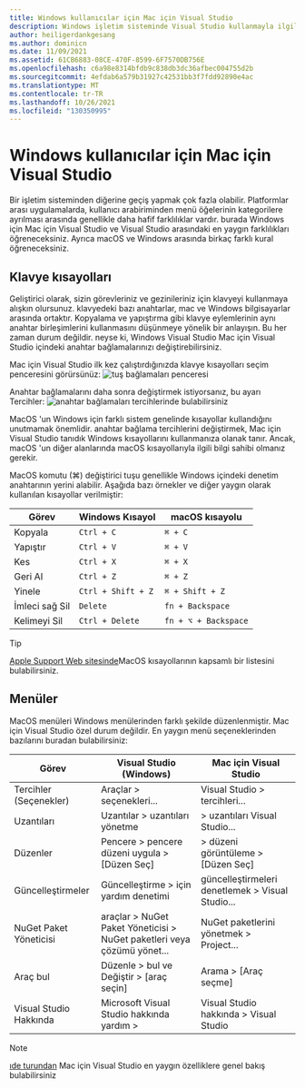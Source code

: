 ```yaml
---
title: Windows kullanıcılar için Mac için Visual Studio
description: Windows işletim sisteminde Visual Studio kullanmayla ilgili tanıdık geliştiriciler için Mac için Visual Studio tanıtım.
author: heiligerdankgesang
ms.author: dominicn
ms.date: 11/09/2021
ms.assetid: 61CB6883-08CE-470F-8599-6F7570DB756E
ms.openlocfilehash: c6a98e8314bfdb9c838db3dc36afbec004755d2b
ms.sourcegitcommit: 4efdab6a579b31927c42531bb3f7fdd92890e4ac
ms.translationtype: MT
ms.contentlocale: tr-TR
ms.lasthandoff: 10/26/2021
ms.locfileid: "130350995"
---
```

# <a name="visual-studio-for-mac-for-windows-users"></a>Windows kullanıcılar için Mac için Visual Studio

Bir işletim sisteminden diğerine geçiş yapmak çok fazla olabilir. Platformlar arası uygulamalarda, kullanıcı arabiriminden menü öğelerinin kategorilere ayrılması arasında genellikle daha hafif farklılıklar vardır. burada Windows için Mac için Visual Studio ve Visual Studio arasındaki en yaygın farklılıkları öğreneceksiniz. Ayrıca macOS ve Windows arasında birkaç farklı kural öğreneceksiniz.

## <a name="keyboard-shortcuts"></a>Klavye kısayolları

Geliştirici olarak, sizin görevleriniz ve gezinileriniz için klavyeyi kullanmaya alışkın olursunuz. klavyedeki bazı anahtarlar, mac ve Windows bilgisayarlar arasında ortaktır. Kopyalama ve yapıştırma gibi klavye eylemlerinin aynı anahtar birleşimlerini kullanmasını düşünmeye yönelik bir anlayışın. Bu her zaman durum değildir. neyse ki, Windows Visual Studio Mac için Visual Studio içindeki anahtar bağlamalarınızı değiştirebilirsiniz.

Mac için Visual Studio ilk kez çalıştırdığınızda klavye kısayolları seçim penceresini görürsünüz: ![ tuş bağlamaları penceresi](media/ide-tour-2019-keyboard-shortcut.png)

Anahtar bağlamalarını daha sonra değiştirmek istiyorsanız, bu ayarı Tercihler: ![ anahtar bağlamaları tercihlerinde bulabilirsiniz](media/customizing-the-ide-image10a.png)

MacOS 'un Windows için farklı sistem genelinde kısayollar kullandığını unutmamak önemlidir. anahtar bağlama tercihlerini değiştirmek, Mac için Visual Studio tanıdık Windows kısayollarını kullanmanıza olanak tanır. Ancak, macOS 'un diğer alanlarında macOS kısayollarıyla ilgili bilgi sahibi olmanız gerekir.

MacOS komutu (⌘) değiştirici tuşu genellikle Windows içindeki denetim anahtarının yerini alabilir. Aşağıda bazı örnekler ve diğer yaygın olarak kullanılan kısayollar verilmiştir:

|Görev                   |Windows Kısayol         |macOS kısayolu      |
|-----------------------|-------------------------|--------------------|
|Kopyala                   |`Ctrl + C`               |`⌘ + C`             |
|Yapıştır                  |`Ctrl + V`               |`⌘ + V`             |
|Kes                    |`Ctrl + X`               |`⌘ + X`             |
|Geri Al                   |`Ctrl + Z`               |`⌘ + Z`             |
|Yinele                   |`Ctrl + Shift + Z`       |`⌘ + Shift + Z`     |
|İmleci sağ Sil |`Delete`                 |`fn + Backspace`    |
|Kelimeyi Sil            |`Ctrl + Delete`          |`fn + ⌥ + Backspace`|

> [!TIP]
> [Apple Support Web sitesinde](https://support.apple.com/en-us/HT201236)MacOS kısayollarının kapsamlı bir listesini bulabilirsiniz.

## <a name="menus"></a>Menüler

MacOS menüleri Windows menülerinden farklı şekilde düzenlenmiştir. Mac için Visual Studio özel durum değildir. En yaygın menü seçeneklerinden bazılarını buradan bulabilirsiniz:

|Görev                   |Visual Studio (Windows)                                              |Mac için Visual Studio                |
|-----------------------|---------------------------------------------------------------------|-------------------------------------|
|Tercihler (Seçenekler)  |Araçlar > seçenekleri...                                                   |Visual Studio > tercihleri...       |
|Uzantıları             |Uzantılar > uzantıları yönetme                                       |> uzantıları Visual Studio...        |
|Düzenler                |Pencere > pencere düzeni uygula > [Düzen Seç]                       |> düzeni görüntüleme > [Düzen Seç]               |
|Güncelleştirmeler                |Güncelleştirme > için yardım denetimi                                             |güncelleştirmeleri denetlemek > Visual Studio... |
|NuGet Paket Yöneticisi  |araçlar > NuGet Paket Yöneticisi > NuGet paketleri veya çözümü yönet... |NuGet paketlerini yönetmek > Project...   |
|Araç bul             |Düzenle > bul ve Değiştir > [araç seçin]                              |Arama > [Araç seçme]               |
|Visual Studio Hakkında    |Microsoft Visual Studio hakkında yardım >                                 |Visual Studio hakkında > Visual Studio  

> [!NOTE]
> [ıde turundan](ide-tour.md) Mac için Visual Studio en yaygın özelliklere genel bakış bulabilirsiniz
